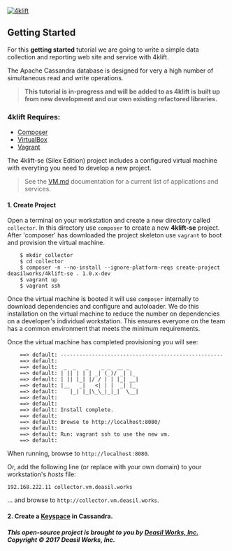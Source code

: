 [![4klift](https://raw.githubusercontent.com/deasilworks/4klift/master/assets/4KLIFT_Logo_Horizontal_thumb.png)][4klift]

Getting Started
---------------

For this **getting started** tutorial we are going to write a simple
data collection and reporting web site and service with 4klift.

The Apache Cassandra database is designed for very a high number
of simultaneous read and write operations.

> **This tutorial is in-progress and will be added to as 4klift is
built up from new development and our own existing refactored libraries.**

### 4klift Requires:

  - [Composer](https://getcomposer.org/ "Composer")
  - [VirtualBox](https://www.virtualbox.org/ "VirtualBox")
  - [Vagrant](https://www.vagrantup.com/ "Vagrant")
  
The 4klift-se (Silex Edition) project includes a configured virtual 
machine with everyting you need to develop a new project. 

>See the [VM.md][vm] documentation for a current list of applications 
and services.  

#### 1. Create Project

Open a terminal on your workstation and create a new directory 
called `collector`. In this directory use `composer` to create
a new **4klift-se** project. After 'composer' has downloaded the
project skeleton use `vagrant` to boot and provision the virtual
machine.

```
    $ mkdir collector
    $ cd collector
    $ composer -n --no-install --ignore-platform-reqs create-project deasilworks/4klift-se . 1.0.x-dev
    $ vagrant up
    $ vagrant ssh
````

Once the virtual machine is booted it will use `composer` internally
to download dependencies and configure and autoloader. We do this
installation on the virtual machine to reduce the number on dependencies 
on a developer's individual workstation. This ensures everyone on the team
has a common environment that meets the minimum requirements.

Once the virtual machine has completed provisioning you will see:

```
    ==> default: ----------------------------------------------------
    ==> default:
    ==> default:  _  _   _    _ _  __ _
    ==> default: | || | | | _| (_)/ _| |_
    ==> default: | || |_| |/ / | | |_| __|
    ==> default: |__   _|   <| | |  _| |_
    ==> default:    |_| |_|\_\_|_|_|  \__|
    ==> default:
    ==> default:
    ==> default: Install complete.
    ==> default:
    ==> default: Browse to http://localhost:8080/
    ==> default:
    ==> default: Run: vagrant ssh to use the new vm.
    ==> default:
```


When running, browse to `http://localhost:8080`.

Or, add the following line (or replace with your own domain) to your workstation's *hosts* file:

    192.168.222.11 collector.vm.deasil.works

... and browse to `http://collector.vm.deasil.works`.

#### 2. Create a [Keyspace][cas-keyspace] in Cassandra.


##### This open-source project is brought to you by [Deasil Works, Inc.](http://deasil.works/) Copyright &copy; 2017 Deasil Works, Inc.


[vm]: skeleton-se/VM.md "4klift Virtual Machine"
[4klift]: https://github.com/deasilworks/4klift
[cas-keyspace]: http://docs.datastax.com/en/cql/3.3/cql/cql_reference/cqlCreateKeyspace.html